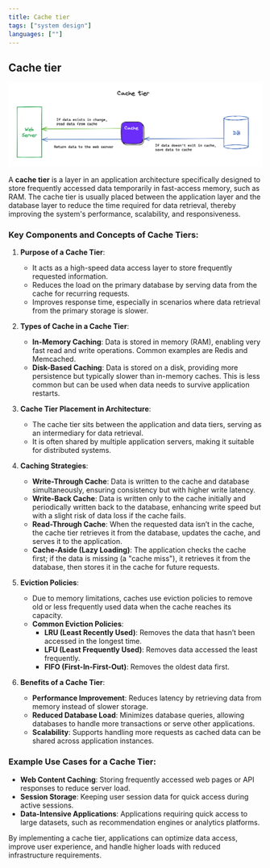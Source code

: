 ```yaml
---
title: Cache tier
tags: ["system design"]
languages: [""]
---
```


## Cache tier

![Cache tier](https://raw.githubusercontent.com/AndersDeath/holy-theory/main/images/09-cache-tier.png)

A **cache tier** is a layer in an application architecture specifically designed to store frequently accessed data temporarily in fast-access memory, such as RAM. The cache tier is usually placed between the application layer and the database layer to reduce the time required for data retrieval, thereby improving the system's performance, scalability, and responsiveness.

### Key Components and Concepts of Cache Tiers:

1. **Purpose of a Cache Tier**:
   - It acts as a high-speed data access layer to store frequently requested information.
   - Reduces the load on the primary database by serving data from the cache for recurring requests.
   - Improves response time, especially in scenarios where data retrieval from the primary storage is slower.

2. **Types of Cache in a Cache Tier**:
   - **In-Memory Caching**: Data is stored in memory (RAM), enabling very fast read and write operations. Common examples are Redis and Memcached.
   - **Disk-Based Caching**: Data is stored on a disk, providing more persistence but typically slower than in-memory caches. This is less common but can be used when data needs to survive application restarts.

3. **Cache Tier Placement in Architecture**:
   - The cache tier sits between the application and data tiers, serving as an intermediary for data retrieval.
   - It is often shared by multiple application servers, making it suitable for distributed systems.

4. **Caching Strategies**:
   - **Write-Through Cache**: Data is written to the cache and database simultaneously, ensuring consistency but with higher write latency.
   - **Write-Back Cache**: Data is written only to the cache initially and periodically written back to the database, enhancing write speed but with a slight risk of data loss if the cache fails.
   - **Read-Through Cache**: When the requested data isn’t in the cache, the cache tier retrieves it from the database, updates the cache, and serves it to the application.
   - **Cache-Aside (Lazy Loading)**: The application checks the cache first; if the data is missing (a "cache miss"), it retrieves it from the database, then stores it in the cache for future requests.

5. **Eviction Policies**:
   - Due to memory limitations, caches use eviction policies to remove old or less frequently used data when the cache reaches its capacity.
   - **Common Eviction Policies**:
     - **LRU (Least Recently Used)**: Removes the data that hasn’t been accessed in the longest time.
     - **LFU (Least Frequently Used)**: Removes data accessed the least frequently.
     - **FIFO (First-In-First-Out)**: Removes the oldest data first.

6. **Benefits of a Cache Tier**:
   - **Performance Improvement**: Reduces latency by retrieving data from memory instead of slower storage.
   - **Reduced Database Load**: Minimizes database queries, allowing databases to handle more transactions or serve other applications.
   - **Scalability**: Supports handling more requests as cached data can be shared across application instances.

### Example Use Cases for a Cache Tier:
   - **Web Content Caching**: Storing frequently accessed web pages or API responses to reduce server load.
   - **Session Storage**: Keeping user session data for quick access during active sessions.
   - **Data-Intensive Applications**: Applications requiring quick access to large datasets, such as recommendation engines or analytics platforms.

By implementing a cache tier, applications can optimize data access, improve user experience, and handle higher loads with reduced infrastructure requirements.
